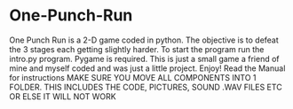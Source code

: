 # One-Punch-Run
One Punch Run is a 2-D game coded in python. The objective is to defeat the 3 stages each getting slightly harder. 
To start the program run the intro.py program. Pygame is required.
This is just a small game a friend of mine and myself coded and was just a little project. Enjoy!
Read the Manual for instructions
MAKE SURE YOU MOVE ALL COMPONENTS INTO 1 FOLDER. THIS INCLUDES THE CODE, PICTURES, SOUND .WAV FILES ETC OR ELSE IT WILL NOT WORK
